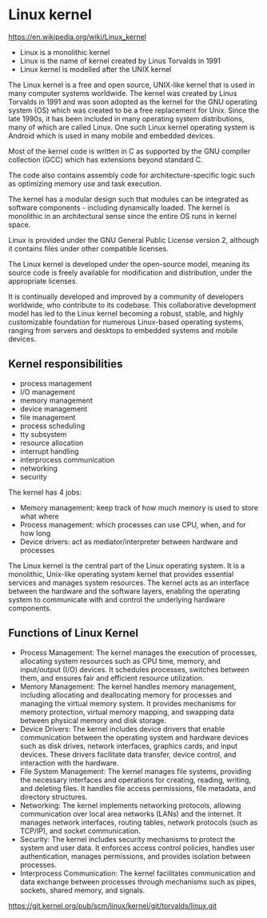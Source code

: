 # Linux kernel

https://en.wikipedia.org/wiki/Linux_kernel

- Linux is a monolithic kernel
- Linux is the name of kernel created by Linus Torvalds in 1991
- Linux kernel is modelled after the UNIX kernel


The Linux kernel is a free and open source, UNIX-like kernel that is used in many computer systems worldwide. The kernel was created by Linus Torvalds in 1991 and was soon adopted as the kernel for the GNU operating system (OS) which was created to be a free replacement for Unix. Since the late 1990s, it has been included in many operating system distributions, many of which are called Linux. One such Linux kernel operating system is Android which is used in many mobile and embedded devices.

Most of the kernel code is written in C as supported by the GNU compiler collection (GCC) which has extensions beyond standard C.

The code also contains assembly code for architecture-specific logic such as optimizing memory use and task execution.

The kernel has a modular design such that modules can be integrated as software components - including dynamically loaded. The kernel is monolithic in an architectural sense since the entire OS runs in kernel space.

Linux is provided under the GNU General Public License version 2, although it contains files under other compatible licenses.


The Linux kernel is developed under the open-source model, meaning its source code is freely available for modification and distribution, under the appropriate licenses.

It is continually developed and improved by a community of developers worldwide, who contribute to its codebase. This collaborative development model has led to the Linux kernel becoming a robust, stable, and highly customizable foundation for numerous Linux-based operating systems, ranging from servers and desktops to embedded systems and mobile devices.



## Kernel responsibilities

- process management
- I/O management
- memory management
- device management
- file management
- process scheduling
- tty subsystem
- resource allocation
- interrupt handling
- interprocess communication
- networking
- security




The kernel has 4 jobs:
- Memory management: keep track of how much memory is used to store what where
- Process management: which processes can use CPU, when, and for how long
- Device drivers: act as mediator/interpreter between hardware and processes

The Linux kernel is the central part of the Linux operating system. It is a monolithic, Unix-like operating system kernel that provides essential services and manages system resources. The kernel acts as an interface between the hardware and the software layers, enabling the operating system to communicate with and control the underlying hardware components.

## Functions of Linux Kernel

- Process Management: The kernel manages the execution of processes, allocating system resources such as CPU time, memory, and input/output (I/O) devices. It schedules processes, switches between them, and ensures fair and efficient resource utilization.
- Memory Management: The kernel handles memory management, including allocating and deallocating memory for processes and managing the virtual memory system. It provides mechanisms for memory protection, virtual memory mapping, and swapping data between physical memory and disk storage.
- Device Drivers: The kernel includes device drivers that enable communication between the operating system and hardware devices such as disk drives, network interfaces, graphics cards, and input devices. These drivers facilitate data transfer, device control, and interaction with the hardware.
- File System Management: The kernel manages file systems, providing the necessary interfaces and operations for creating, reading, writing, and deleting files. It handles file access permissions, file metadata, and directory structures.
- Networking: The kernel implements networking protocols, allowing communication over local area networks (LANs) and the internet. It manages network interfaces, routing tables, network protocols (such as TCP/IP), and socket communication.
- Security: The kernel includes security mechanisms to protect the system and user data. It enforces access control policies, handles user authentication, manages permissions, and provides isolation between processes.
- Interprocess Communication: The kernel facilitates communication and data exchange between processes through mechanisms such as pipes, sockets, shared memory, and signals.


https://git.kernel.org/pub/scm/linux/kernel/git/torvalds/linux.git
